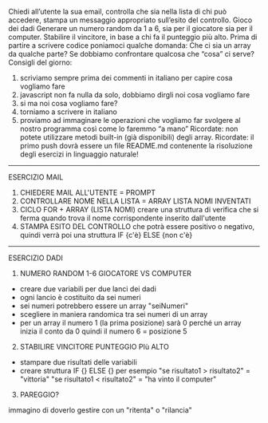 Chiedi all’utente la sua email,
controlla che sia nella lista di chi può accedere,
stampa un messaggio appropriato sull’esito del controllo.
Gioco dei dadi
Generare un numero random da 1 a 6, sia per il giocatore sia per il computer.
Stabilire il vincitore, in base a chi fa il punteggio più alto.
Prima di partire a scrivere codice poniamoci qualche domanda:
Che ci sia un array da qualche parte?
Se dobbiamo confrontare qualcosa che “cosa” ci serve?
Consigli del giorno:
1. scriviamo sempre prima dei commenti in italiano per capire cosa vogliamo fare
2. javascript non fa nulla da solo, dobbiamo dirgli noi cosa vogliamo fare
3. si ma noi cosa vogliamo fare?
4. torniamo a scrivere in italiano
5. proviamo ad immaginare le operazioni che vogliamo far svolgere al nostro programma così come lo faremmo “a mano”
Ricordate: non potete utilizzare metodi built-in (già disponibili) degli array.
Ricordate: il primo push dovrà essere un file README.md contenente la risoluzione degli esercizi in linguaggio naturale!

_______________________________________________________________

ESERCIZIO MAIL

1) CHIEDERE MAIL ALL'UTENTE = PROMPT
2) CONTROLLARE NOME NELLA LISTA = ARRAY LISTA NOMI INVENTATI
3) CICLO FOR + ARRAY (LISTA NOMI)
    creare una struttura di verifica che si ferma
    quando trova il nome corrispondente
    inserito dall'utente
4) STAMPA ESITO DEL CONTROLLO che potrà essere positivo o negativo, quindi verrà poi una struttura IF {c'è} ELSE {non c'è}

_______________________________________________________________

ESERCIZIO DADI

1) NUMERO RANDOM 1-6 GIOCATORE VS COMPUTER

- creare due variabili per due lanci dei dadi
- ogni lancio è costituito da sei numeri
- sei numeri potrebbero essere un array "seiNumeri"
- scegliere in maniera randomica tra sei numeri di un array
- per un array il numero 1 (la prima posizione) sarà 0
    perché un array inizia il conto da 0
    quindi il numero 6 = posizione 5

2) STABILIRE VINCITORE PUNTEGGIO PIù ALTO

- stampare due risultati delle variabili
- creare struttura IF {} ELSE {}
per esempio 
"se risultato1 > risultato2" = "vittoria"
"se risultato1 < risultato2" = "ha vinto il computer"

3) PAREGGIO?

immagino di doverlo gestire con un "ritenta" o "rilancia"



